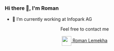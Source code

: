### Hi there 👋, I'm Roman
- 🔭 I’m currently working at Infopark AG
<!--
**roleme/roleme** is a ✨ _special_ ✨ repository because its `README.md` (this file) appears on your GitHub profile.

Here are some ideas to get you started:

- 🔭 I’m currently working on ...
- 🌱 I’m currently learning ...
- 👯 I’m looking to collaborate on ...
- 🤔 I’m looking for help with ...
- 💬 Ask me about ...
- 📫 How to reach me: ...
- 😄 Pronouns: ...
- ⚡ Fun fact: ...
-->
<div align="center">
  <p> Feel free to contact me</p>
<a href="https://www.linkedin.com/in/roman-lemekha/" target="blank"><img align="center" src="https://cdn.jsdelivr.net/npm/simple-icons@3.0.1/icons/linkedin.svg" height="30" width="30"> Roman Lemekha
</a>
</div>

